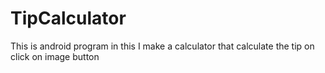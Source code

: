 # TipCalculator
This is android program in this I make a calculator that calculate the tip on click on image button
